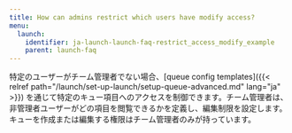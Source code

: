 ```yaml
---
title: How can admins restrict which users have modify access?
menu:
  launch:
    identifier: ja-launch-launch-faq-restrict_access_modify_example
    parent: launch-faq
---
```


特定のユーザーがチーム管理者でない場合、[queue config templates]({{< relref path="/launch/set-up-launch/setup-queue-advanced.md" lang="ja" >}}) を通じて特定のキュー項目へのアクセスを制御できます。チーム管理者は、非管理者ユーザーがどの項目を閲覧できるかを定義し、編集制限を設定します。キューを作成または編集する権限はチーム管理者のみが持っています。